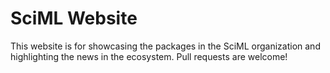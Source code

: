 # SciML Website

This website is for showcasing the packages in the SciML organization and
highlighting the news in the ecosystem. Pull requests are welcome!
